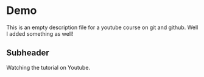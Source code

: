 # Demo 
This is an empty description file for a youtube course on git and github.
Well I added something as well!

## Subheader
Watching the tutorial on Youtube.